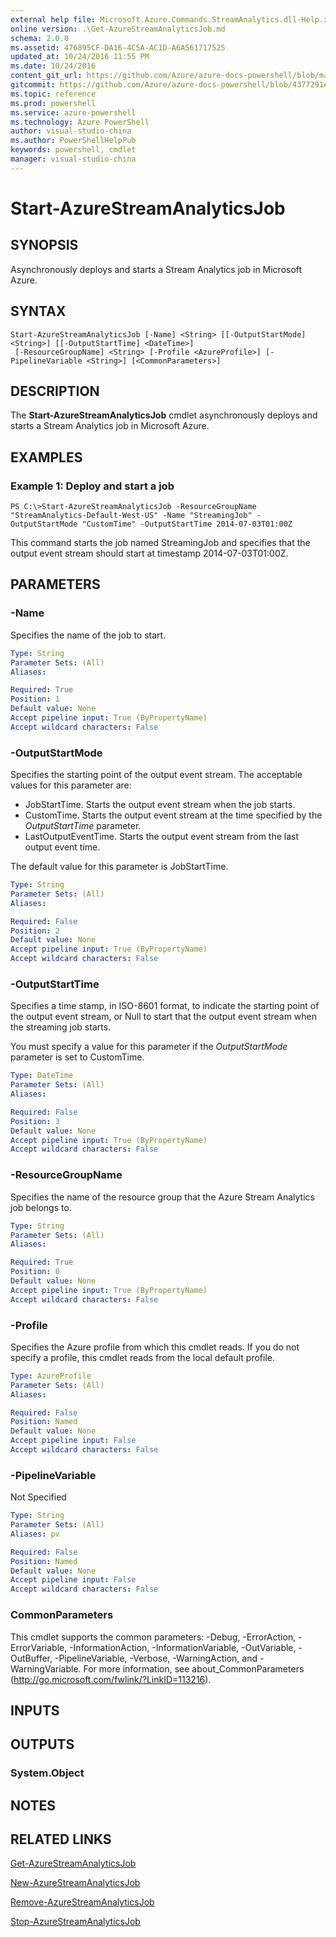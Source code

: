 ```yaml
---
external help file: Microsoft.Azure.Commands.StreamAnalytics.dll-Help.xml
online version: .\Get-AzureStreamAnalyticsJob.md
schema: 2.0.0
ms.assetid: 476895CF-DA16-4C5A-AC1D-A6A561717525
updated_at: 10/24/2016 11:55 PM
ms.date: 10/24/2016
content_git_url: https://github.com/Azure/azure-docs-powershell/blob/master/azureps-cmdlets-docs/ResourceManager/AzureRM.StreamAnalytics/v0.9.8/Start-AzureStreamAnalyticsJob.md
gitcommit: https://github.com/Azure/azure-docs-powershell/blob/4377291ee360e58e2c1c5d644155daf6a0279055/azureps-cmdlets-docs/ResourceManager/AzureRM.StreamAnalytics/v0.9.8/Start-AzureStreamAnalyticsJob.md
ms.topic: reference
ms.prod: powershell
ms.service: azure-powershell
ms.technology: Azure PowerShell
author: visual-studio-china
ms.author: PowerShellHelpPub
keywords: powershell, cmdlet
manager: visual-studio-china
---
```


# Start-AzureStreamAnalyticsJob

## SYNOPSIS
Asynchronously deploys and starts a Stream Analytics job in Microsoft Azure.

## SYNTAX

```
Start-AzureStreamAnalyticsJob [-Name] <String> [[-OutputStartMode] <String>] [[-OutputStartTime] <DateTime>]
 [-ResourceGroupName] <String> [-Profile <AzureProfile>] [-PipelineVariable <String>] [<CommonParameters>]
```

## DESCRIPTION
The **Start-AzureStreamAnalyticsJob** cmdlet asynchronously deploys and starts a Stream Analytics job in Microsoft Azure.

## EXAMPLES

### Example 1: Deploy and start a job
```
PS C:\>Start-AzureStreamAnalyticsJob -ResourceGroupName "StreamAnalytics-Default-West-US" -Name "StreamingJob" -OutputStartMode "CustomTime" -OutputStartTime 2014-07-03T01:00Z
```

This command starts the job named StreamingJob and specifies that the output event stream should start at timestamp 2014-07-03T01:00Z.

## PARAMETERS

### -Name
Specifies the name of the job to start.

```yaml
Type: String
Parameter Sets: (All)
Aliases: 

Required: True
Position: 1
Default value: None
Accept pipeline input: True (ByPropertyName)
Accept wildcard characters: False
```

### -OutputStartMode
Specifies the starting point of the output event stream.
The acceptable values for this parameter are:

- JobStartTime.
Starts the output event stream when the job starts.
- CustomTime.
Starts the output event stream at the time specified by the *OutputStartTime* parameter.
- LastOutputEventTime.
Starts the output event stream from the last output event time.

The default value for this parameter is JobStartTime.

```yaml
Type: String
Parameter Sets: (All)
Aliases: 

Required: False
Position: 2
Default value: None
Accept pipeline input: True (ByPropertyName)
Accept wildcard characters: False
```

### -OutputStartTime
Specifies a time stamp, in ISO-8601 format, to indicate the starting point of the output event stream, or Null to start that the output event stream when the streaming job starts.

You must specify a value for this parameter if the *OutputStartMode* parameter is set to CustomTime.

```yaml
Type: DateTime
Parameter Sets: (All)
Aliases: 

Required: False
Position: 3
Default value: None
Accept pipeline input: True (ByPropertyName)
Accept wildcard characters: False
```

### -ResourceGroupName
Specifies the name of the resource group that the Azure Stream Analytics job belongs to.

```yaml
Type: String
Parameter Sets: (All)
Aliases: 

Required: True
Position: 0
Default value: None
Accept pipeline input: True (ByPropertyName)
Accept wildcard characters: False
```

### -Profile
Specifies the Azure profile from which this cmdlet reads.
If you do not specify a profile, this cmdlet reads from the local default profile.

```yaml
Type: AzureProfile
Parameter Sets: (All)
Aliases: 

Required: False
Position: Named
Default value: None
Accept pipeline input: False
Accept wildcard characters: False
```

### -PipelineVariable
Not Specified

```yaml
Type: String
Parameter Sets: (All)
Aliases: pv

Required: False
Position: Named
Default value: None
Accept pipeline input: False
Accept wildcard characters: False
```

### CommonParameters
This cmdlet supports the common parameters: -Debug, -ErrorAction, -ErrorVariable, -InformationAction, -InformationVariable, -OutVariable, -OutBuffer, -PipelineVariable, -Verbose, -WarningAction, and -WarningVariable. For more information, see about_CommonParameters (http://go.microsoft.com/fwlink/?LinkID=113216).

## INPUTS

## OUTPUTS

### System.Object

## NOTES

## RELATED LINKS

[Get-AzureStreamAnalyticsJob](./Get-AzureStreamAnalyticsJob.md)

[New-AzureStreamAnalyticsJob](./New-AzureStreamAnalyticsJob.md)

[Remove-AzureStreamAnalyticsJob](./Remove-AzureStreamAnalyticsJob.md)

[Stop-AzureStreamAnalyticsJob](./Stop-AzureStreamAnalyticsJob.md)


